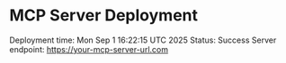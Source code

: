 # MCP Server Deployment
Deployment time: Mon Sep  1 16:22:15 UTC 2025
Status: Success
Server endpoint: https://your-mcp-server-url.com
